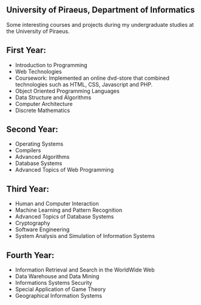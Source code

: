 ## University of Piraeus, Department of Informatics

Some interesting courses and projects during my undergraduate studies at the University of Piraeus. 

First Year:
-------
* Introduction to Programming
* Web Technologies
 * Coursework: Implemented an online dvd-store that combined technologies such as HTML, CSS, Javascript and PHP.
* Object Oriented Programming Languages
* Data Structure and Algorithms
* Computer Architecture
* Discrete Mathematics

Second Year:
-------
* Operating Systems
* Compilers
* Advanced Algorithms
* Database Systems
* Advanced Topics of Web Programming


Third Year:
-------
* Human and Computer Interaction
* Machine Learning and Pattern Recognition
* Advanced Topics of Database Systems
* Cryptography
* Software Engineering
* System Analysis and Simulation of Information Systems


Fourth Year:
-------
* Information Retrieval and Search in the WorldWide Web
* Data Warehouse and Data Mining
* Informations Systems Security
* Special Application of Game Theory
* Geographical Information Systems
